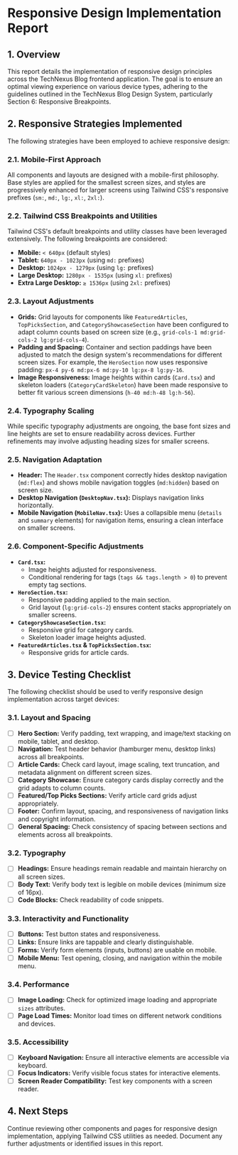 # Responsive Design Implementation Report

## 1. Overview

This report details the implementation of responsive design principles across the TechNexus Blog frontend application. The goal is to ensure an optimal viewing experience on various device types, adhering to the guidelines outlined in the TechNexus Blog Design System, particularly Section 6: Responsive Breakpoints.

## 2. Responsive Strategies Implemented

The following strategies have been employed to achieve responsive design:

### 2.1. Mobile-First Approach

All components and layouts are designed with a mobile-first philosophy. Base styles are applied for the smallest screen sizes, and styles are progressively enhanced for larger screens using Tailwind CSS's responsive prefixes (`sm:`, `md:`, `lg:`, `xl:`, `2xl:`).

### 2.2. Tailwind CSS Breakpoints and Utilities

Tailwind CSS's default breakpoints and utility classes have been leveraged extensively. The following breakpoints are considered:

* **Mobile:** `< 640px` (default styles)
* **Tablet:** `640px - 1023px` (using `md:` prefixes)
* **Desktop:** `1024px - 1279px` (using `lg:` prefixes)
* **Large Desktop:** `1280px - 1535px` (using `xl:` prefixes)
* **Extra Large Desktop:** `≥ 1536px` (using `2xl:` prefixes)

### 2.3. Layout Adjustments

* **Grids:** Grid layouts for components like `FeaturedArticles`, `TopPicksSection`, and `CategoryShowcaseSection` have been configured to adapt column counts based on screen size (e.g., `grid-cols-1 md:grid-cols-2 lg:grid-cols-4`).
* **Padding and Spacing:** Container and section paddings have been adjusted to match the design system's recommendations for different screen sizes. For example, the `HeroSection` now uses responsive padding: `px-4 py-6 md:px-6 md:py-10 lg:px-8 lg:py-16`.
* **Image Responsiveness:** Image heights within cards (`Card.tsx`) and skeleton loaders (`CategoryCardSkeleton`) have been made responsive to better fit various screen dimensions (`h-40 md:h-48 lg:h-56`).

### 2.4. Typography Scaling

While specific typography adjustments are ongoing, the base font sizes and line heights are set to ensure readability across devices. Further refinements may involve adjusting heading sizes for smaller screens.

### 2.5. Navigation Adaptation

* **Header:** The `Header.tsx` component correctly hides desktop navigation (`md:flex`) and shows mobile navigation toggles (`md:hidden`) based on screen size.
* **Desktop Navigation (`DesktopNav.tsx`):** Displays navigation links horizontally.
* **Mobile Navigation (`MobileNav.tsx`):** Uses a collapsible menu (`details` and `summary` elements) for navigation items, ensuring a clean interface on smaller screens.

### 2.6. Component-Specific Adjustments

* **`Card.tsx`:**
  * Image heights adjusted for responsiveness.
  * Conditional rendering for tags (`tags && tags.length > 0`) to prevent empty tag sections.
* **`HeroSection.tsx`:**
  * Responsive padding applied to the main section.
  * Grid layout (`lg:grid-cols-2`) ensures content stacks appropriately on smaller screens.
* **`CategoryShowcaseSection.tsx`:**
  * Responsive grid for category cards.
  * Skeleton loader image heights adjusted.
* **`FeaturedArticles.tsx` & `TopPicksSection.tsx`:**
  * Responsive grids for article cards.

## 3. Device Testing Checklist

The following checklist should be used to verify responsive design implementation across target devices:

### 3.1. Layout and Spacing

* [ ] **Hero Section:** Verify padding, text wrapping, and image/text stacking on mobile, tablet, and desktop.
* [ ] **Navigation:** Test header behavior (hamburger menu, desktop links) across all breakpoints.
* [ ] **Article Cards:** Check card layout, image scaling, text truncation, and metadata alignment on different screen sizes.
* [ ] **Category Showcase:** Ensure category cards display correctly and the grid adapts to column counts.
* [ ] **Featured/Top Picks Sections:** Verify article card grids adjust appropriately.
* [ ] **Footer:** Confirm layout, spacing, and responsiveness of navigation links and copyright information.
* [ ] **General Spacing:** Check consistency of spacing between sections and elements across all breakpoints.

### 3.2. Typography

* [ ] **Headings:** Ensure headings remain readable and maintain hierarchy on all screen sizes.
* [ ] **Body Text:** Verify body text is legible on mobile devices (minimum size of 16px).
* [ ] **Code Blocks:** Check readability of code snippets.

### 3.3. Interactivity and Functionality

* [ ] **Buttons:** Test button states and responsiveness.
* [ ] **Links:** Ensure links are tappable and clearly distinguishable.
* [ ] **Forms:** Verify form elements (inputs, buttons) are usable on mobile.
* [ ] **Mobile Menu:** Test opening, closing, and navigation within the mobile menu.

### 3.4. Performance

* [ ] **Image Loading:** Check for optimized image loading and appropriate `sizes` attributes.
* [ ] **Page Load Times:** Monitor load times on different network conditions and devices.

### 3.5. Accessibility

* [ ] **Keyboard Navigation:** Ensure all interactive elements are accessible via keyboard.
* [ ] **Focus Indicators:** Verify visible focus states for interactive elements.
* [ ] **Screen Reader Compatibility:** Test key components with a screen reader.

## 4. Next Steps

Continue reviewing other components and pages for responsive design implementation, applying Tailwind CSS utilities as needed. Document any further adjustments or identified issues in this report.
